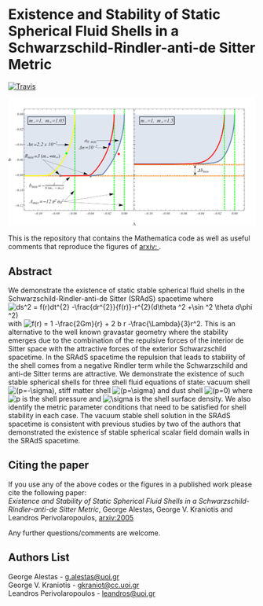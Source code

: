 # Existence and Stability of Static Spherical Fluid Shells in a Schwarzschild-Rindler-anti-de Sitter Metric

[![Travis](https://img.shields.io/badge/language-Mathematica-green.svg)]()

<p align="center">
<img src="preview.png" width="900" title="preview" />
</p>

This is the repository that contains the Mathematica code as well as useful comments that reproduce the figures of [arxiv: ](https://arxiv.org/pdf/.pdf).

## Abstract 
We demonstrate the existence of static stable spherical fluid shells in the Schwarzschild-Rindler-anti-de Sitter (SRAdS) spacetime where ![ds^2 = f(r)dt^{2} -\frac{dr^{2}}{f(r)}-r^{2}(d\theta ^2 +\sin ^2 \theta d\phi ^2)](https://render.githubusercontent.com/render/math?math=ds%5E2%20%3D%20f(r)dt%5E%7B2%7D%20-%5Cfrac%7Bdr%5E%7B2%7D%7D%7Bf(r)%7D-r%5E%7B2%7D(d%5Ctheta%20%5E2%20%2B%5Csin%20%5E2%20%5Ctheta%20d%5Cphi%20%5E2)) with ![$f(r) = 1 -\frac{2Gm}{r} + 2 b r -\frac{\Lambda}{3}r^2$](https://render.githubusercontent.com/render/math?math=f(r)=1-\frac{2Gm}{r}+2br-\frac{\Lambda}{3}r^2). This is an alternative to the well known gravastar geometry where the stability emerges due to the combination of the repulsive forces of the  interior de Sitter space with the attractive forces of the exterior Schwarzschild spacetime. In the SRAdS spacetime the repulsion that leads to stability of the shell comes from a negative Rindler term while the Schwarzschild and anti-de Sitter terms are attractive. We demonstrate the existence of such stable spherical shells for three shell fluid equations of state: vacuum shell ![$(p=-\sigma)$](https://render.githubusercontent.com/render/math?math=(p=-\sigma)), stiff matter shell ![$(p=\sigma)$](https://render.githubusercontent.com/render/math?math=(p=\sigma)) and dust shell ![$(p=0)$](https://render.githubusercontent.com/render/math?math=(p=0)) where ![$p$](https://render.githubusercontent.com/render/math?math=p) is the shell pressure and ![$\sigma$](https://render.githubusercontent.com/render/math?math=\sigma) is the shell surface density. We also identify the metric parameter conditions that need to be satisfied for shell stability in each case. The vacuum stable shell solution in the SRAdS spacetime is consistent with previous studies by two of the authors that demonstrated the existence sf stable spherical scalar field domain walls in the SRAdS spacetime.



## Citing the paper 
If you use any of the above codes or the figures in a published work please cite the following paper:
<br>*Existence and Stability of Static Spherical Fluid Shells in a Schwarzschild-Rindler-anti-de Sitter Metric*, George Alestas, George V. Kraniotis and Leandros Perivolaropoulos, [arxiv:2005](https://arxiv.org/pdf/2005.pdf)

Any further questions/comments are welcome.


## Authors List
George Alestas - <g.alestas@uoi.gr>
<br>George V. Kraniotis - <gkraniot@cc.uoi.gr>
<br>Leandros Perivolaropoulos - <leandros@uoi.gr>
